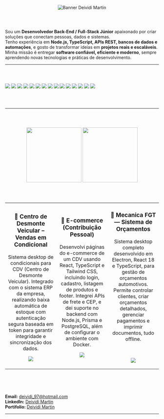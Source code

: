 <!-- Banner profissional -->
<p align="center">
  <img src="https://capsule-render.vercel.app/api?type=waving&color=0:2b5876,100:4e4376&height=150&section=header&text=Deividi%20Martin&fontSize=36&fontAlignY=35&desc=Desenvolvedor%20Back-End%20/Full-Stack&descAlignY=55&descAlign=50" alt="Banner Deividi Martin">
</p>


<br><br>

Sou um **Desenvolvedor Back-End / Full-Stack Júnior** apaixonado por criar soluções que conectam pessoas, dados e sistemas.  
Tenho experiência em **Node.js, TypeScript, APIs REST, bancos de dados e automações**, e gosto de transformar ideias em **projetos reais e escaláveis**.  
Minha missão é entregar **software confiável, eficiente e moderno**, sempre aprendendo novas tecnologias e práticas de desenvolvimento.

---

<br><br>




<img src="https://img.shields.io/badge/HTML5-E34F26?style=for-the-badge&logo=html5&logoColor=white" /> <img src="https://img.shields.io/badge/CSS3-1572B6?style=for-the-badge&logo=css3&logoColor=white" /> <img src="https://img.shields.io/badge/JavaScript-F7DF1E?style=for-the-badge&logo=javascript&logoColor=black" /> <img src="https://img.shields.io/badge/React-20232A?style=for-the-badge&logo=react&logoColor=61DAFB" /> <img src="https://img.shields.io/badge/TailwindCSS-06B6D4?style=for-the-badge&logo=tailwind-css&logoColor=white" /> <img src="https://img.shields.io/badge/Node.js-43853D?style=for-the-badge&logo=node.js&logoColor=white" /> <img src="https://img.shields.io/badge/TypeScript-3178C6?style=for-the-badge&logo=typescript&logoColor=white" /> <img src="https://img.shields.io/badge/Express.js-000000?style=for-the-badge&logo=express&logoColor=white" /> <img src="https://img.shields.io/badge/SQLite-07405E?style=for-the-badge&logo=sqlite&logoColor=white" /> <img src="https://img.shields.io/badge/MySQL-005C84?style=for-the-badge&logo=mysql&logoColor=white" /> <img src="https://img.shields.io/badge/Git-F05032?style=for-the-badge&logo=git&logoColor=white" /> <img src="https://img.shields.io/badge/GitHub-181717?style=for-the-badge&logo=github&logoColor=white" /> <img src="https://img.shields.io/badge/Docker-2496ED?style=for-the-badge&logo=docker&logoColor=white" /> <img src="https://img.shields.io/badge/Linux-FCC624?style=for-the-badge&logo=linux&logoColor=black" /> <img src="https://img.shields.io/badge/Electron-47848F?style=for-the-badge&logo=electron&logoColor=white" /> 

</p><br><br>


---

<br><br>

<p align="center">
  <img height="180em" src="https://github-readme-stats.vercel.app/api?username=DeividiMartin&show_icons=true&theme=radical&include_all_commits=true&count_private=true"/>
  <img height="180em" src="https://github-readme-stats.vercel.app/api/top-langs/?username=DeividiMartin&layout=compact&langs_count=7&theme=radical"/>
</p>
<br><br>
<table>
  <tr>
    <td width="33.3%">
      <h3 align="center">📌 Centro de Desmonte Veicular – Vendas em Condicional </h3>
      <p align="center">Sistema desktop de condicionais para CDV (Centro de Desmonte Veicular). Integrado com o sistema ERP da empresa, realizando baixa automática de estoque com autenticação segura baseada em token para garantir integridade e sincronização dos dados.
      </p>
       <p align="center">
        <a href="https://deividimartin-portfolio.vercel.app/projetos/condicionaisDoiss" target="_blank">
           <img src="https://img.shields.io/badge/Ver%20no%20Portfólio-6CC644?style=for-the-badge" />
        </a>
      </p>
    </td>
    <td width="33.3%">
      <h3 align="center">📌 E-commerce (Contribuição Pessoal)</h3>
      <p align="center">Desenvolvi páginas do e-commerce de um CDV usando React, TypeScript e Tailwind CSS, incluindo login, cadastro, listagem de produtos e footer. Integrei APIs de frete e CEP, e dei suporte no backend com Node.js, Prisma e PostgreSQL, além de configurar o ambiente          com Docker.
      </p>
      <p align="center">
        <a href="https://doissautopecas.com.br/" target="_blank">
           <img src="https://img.shields.io/badge/Ver%20no%20Portfólio-6CC644?style=for-the-badge" />
        </a>
      </p>
    </td>
    <td width="33.3%">
      <h3 align="center">📌 Mecanica FGT — Sistema de Orçamentos</h3>
      <p align="center">Sistema desktop completo desenvolvido em Electron, React 18 e TypeScript, para gestão de orçamentos automotivos. Permite controlar clientes, criar orçamentos detalhados, gerenciar pagamentos e imprimir                     documentos, tudo offline.
      </p><br>
       <p align="center">
        <a href="https://deividimartin-portfolio.vercel.app/projetos/orcamentoFgt" target="_blank">
         <img src="https://img.shields.io/badge/Ver%20no%20Portfólio-6CC644?style=for-the-badge" />
        </a>
      </p>
    </td>
  </tr>
</table>

<br><br><br>

**Email:** deividi_97@hotmail.com<br>
**LinkedIn:** [Deividi Martin](https://www.linkedin.com/in/deividi-martin-4b02391a3/)<br>
**Portifolio:** [Deividi Martin](https://deividimartin-portfolio.vercel.app//)


---


